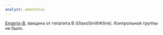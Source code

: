 ```yaml
---
analyst: amantonio
---
```


[Engerix-B](https://www.gsksource.com/pharma/content/dam/GlaxoSmithKline/US/en/Prescribing_Information/Engerix-B/pdf/ENGERIX-B.PDF), вакцина от гепатита В (GlaxoSmithKline). Контрольной группы не было.
